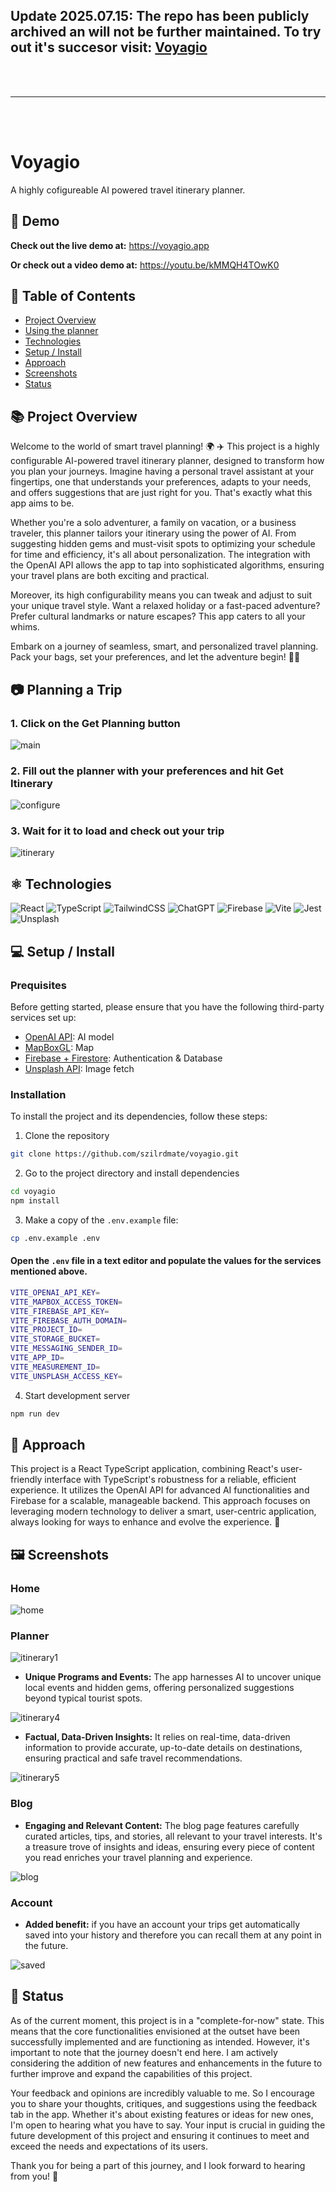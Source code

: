 ## Update 2025.07.15: The repo has been publicly archived an will not be further maintained. To try out it's succesor visit: [Voyagio](https://voyagio.app)

<br/>
<br/>

---

<br/>
<br/>


# Voyagio

A highly cofigureable AI powered travel itinerary planner.

## 🔗 Demo

**Check out the live demo at:** https://voyagio.app

**Or check out a video demo at:** https://youtu.be/kMMQH4TOwK0

## 📑 Table of Contents

- [Project Overview](#📚-project-overview)
- [Using the planner](#📷-planning-a-trip)
- [Technologies](#⚛️-technologies)
- [Setup / Install](#💻-setup--install)
- [Approach](#🚶-approach)
- [Screenshots](#🖼️-screenshots)
- [Status](#📶-status)

## 📚 Project Overview

Welcome to the world of smart travel planning! 🌍 ✈️ This project is a highly configurable AI-powered travel itinerary planner, designed to transform how you plan your journeys. Imagine having a personal travel assistant at your fingertips, one that understands your preferences, adapts to your needs, and offers suggestions that are just right for you. That's exactly what this app aims to be.

Whether you're a solo adventurer, a family on vacation, or a business traveler, this planner tailors your itinerary using the power of AI. From suggesting hidden gems and must-visit spots to optimizing your schedule for time and efficiency, it's all about personalization. The integration with the OpenAI API allows the app to tap into sophisticated algorithms, ensuring your travel plans are both exciting and practical.

Moreover, its high configurability means you can tweak and adjust to suit your unique travel style. Want a relaxed holiday or a fast-paced adventure? Prefer cultural landmarks or nature escapes? This app caters to all your whims.

Embark on a journey of seamless, smart, and personalized travel planning. Pack your bags, set your preferences, and let the adventure begin! 🌟🚀

## 📷 Planning a Trip

### 1. Click on the Get Planning button

![main](https://github.com/szilrdmate/voyagio/assets/147255010/f513686d-8b2d-4a89-bcdd-5c79a94b3ed2)

### 2. Fill out the planner with your preferences and hit Get Itinerary

![configure](https://github.com/szilrdmate/voyagio/assets/147255010/501760e0-9f19-4f49-8fd7-a175c8a9069d)

### 3. Wait for it to load and check out your trip

![itinerary](https://github.com/szilrdmate/voyagio/assets/147255010/0ab97c75-5493-4236-aa59-e9a0315d9238)

## ⚛️ Technologies

![React](https://img.shields.io/badge/react-%2320232a.svg?style=for-the-badge&logo=react&logoColor=%2361DAFB)
![TypeScript](https://img.shields.io/badge/TypeScript-007ACC?style=for-the-badge&logo=typescript&logoColor=white)
![TailwindCSS](https://img.shields.io/badge/tailwindcss-%2338B2AC.svg?style=for-the-badge&logo=tailwind-css&logoColor=white)
![ChatGPT](https://img.shields.io/badge/chatGPT-74aa9c?style=for-the-badge&logo=openai&logoColor=white)
![Firebase](https://img.shields.io/badge/firebase-%23039BE5.svg?style=for-the-badge&logo=firebase)
![Vite](https://img.shields.io/badge/vite-%23646CFF.svg?style=for-the-badge&logo=vite&logoColor=white)
![Jest](https://img.shields.io/badge/-jest-%23C21325?style=for-the-badge&logo=jest&logoColor=white)
![Unsplash](https://img.shields.io/badge/Unsplash-000000?style=for-the-badge&logo=Unsplash&logoColor=white)

## 💻 Setup / Install

### Prequisites

Before getting started, please ensure that you have the following third-party services set up:

- [OpenAI API](https://openai.com): AI model
- [MapBoxGL](https://mapbox.com/mapbox-gljs): Map
- [Firebase + Firestore](https://www.firebase.google.com/): Authentication & Database
- [Unsplash API](https://www.unspalsh.com/): Image fetch

### Installation

To install the project and its dependencies, follow these steps:

1.  Clone the repository

```bash
git clone https://github.com/szilrdmate/voyagio.git
```

2.  Go to the project directory and install dependencies

```bash
cd voyagio
npm install
```

3.  Make a copy of the `.env.example` file:

```bash
cp .env.example .env
```

#### Open the `.env` file in a text editor and populate the values for the services mentioned above.

```bash
VITE_OPENAI_API_KEY=
VITE_MAPBOX_ACCESS_TOKEN=
VITE_FIREBASE_API_KEY=
VITE_FIREBASE_AUTH_DOMAIN=
VITE_PROJECT_ID=
VITE_STORAGE_BUCKET=
VITE_MESSAGING_SENDER_ID=
VITE_APP_ID=
VITE_MEASUREMENT_ID=
VITE_UNSPLASH_ACCESS_KEY=
```

4.  Start development server

```bash
npm run dev
```

## 🚶 Approach

This project is a React TypeScript application, combining React's user-friendly interface with TypeScript's robustness for a reliable, efficient experience. It utilizes the OpenAI API for advanced AI functionalities and Firebase for a scalable, manageable backend. This approach focuses on leveraging modern technology to deliver a smart, user-centric application, always looking for ways to enhance and evolve the experience. 🚀

## 🖼️ Screenshots

### Home

![home](https://github.com/szilrdmate/voyagio/assets/147255010/e83fef08-dcb3-46c7-a851-d8a3cb657952)

### Planner

![itinerary1](https://github.com/szilrdmate/voyagio/assets/147255010/e8e7366e-072a-43e2-95da-cb6c8cd32a60)

- **Unique Programs and Events:** The app harnesses AI to uncover unique local events and hidden gems, offering personalized suggestions beyond typical tourist spots.

![itinerary4](https://github.com/szilrdmate/voyagio/assets/147255010/f1e109e4-c412-40c9-bbe4-cdc468990d7a)

- **Factual, Data-Driven Insights:** It relies on real-time, data-driven information to provide accurate, up-to-date details on destinations, ensuring practical and safe travel recommendations.

![itinerary5](https://github.com/szilrdmate/voyagio/assets/147255010/e197541a-a702-401f-9a0d-4c59a0ccaaf0)

### Blog

- **Engaging and Relevant Content:** The blog page features carefully curated articles, tips, and stories, all relevant to your travel interests. It's a treasure trove of insights and ideas, ensuring every piece of content you read enriches your travel planning and experience.

![blog](https://github.com/szilrdmate/voyagio/assets/147255010/a86eaca7-261a-437b-a088-e52d922d837d)

### Account

- **Added benefit:** if you have an account your trips get automatically saved into your history and therefore you can recall them at any point in the future.

![saved](https://github.com/szilrdmate/voyagio/assets/147255010/74565978-aa8b-445c-9fcf-aa42a3ed84a9)

## 📶 Status

As of the current moment, this project is in a "complete-for-now" state. This means that the core functionalities envisioned at the outset have been successfully implemented and are functioning as intended. However, it's important to note that the journey doesn't end here. I am actively considering the addition of new features and enhancements in the future to further improve and expand the capabilities of this project.

Your feedback and opinions are incredibly valuable to me. So I encourage you to share your thoughts, critiques, and suggestions using the feedback tab in the app. Whether it's about existing features or ideas for new ones, I'm open to hearing what you have to say. Your input is crucial in guiding the future development of this project and ensuring it continues to meet and exceed the needs and expectations of its users.

Thank you for being a part of this journey, and I look forward to hearing from you! 🌟

